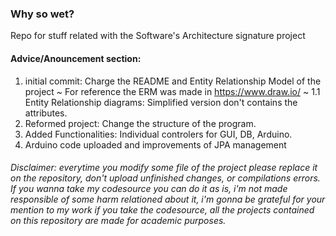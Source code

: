 ### Why so wet?
Repo for stuff related with the Software's Architecture signature project

#### Advice/Anouncement section:
  1. initial commit: Charge the README and Entity Relationship Model of the project ~ For reference the ERM was made in https://www.draw.io/ ~
    1.1 Entity Relationship diagrams: Simplified version don't contains the attributes.
  2. Reformed project: Change the structure of the program.
  3. Added Functionalities: Individual controlers for GUI, DB, Arduino.
  4. Arduino code uploaded and improvements of JPA management

###### Disclaimer: everytime you modify some file of the project please replace it on the repository, don't upload unfinished changes, or compilations errors. If you wanna take my codesource you can do it as is, i'm not made responsible of some harm relationed about it, i'm gonna be grateful for your mention to my work if you take the codesource, all the projects contained on this repository are made for academic purposes.

